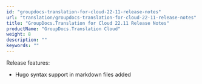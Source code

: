 ```yaml
---
id: "groupdocs-translation-for-cloud-22-11-release-notes"
url: "translation/groupdocs-translation-for-cloud-22-11-release-notes"
title: "GroupDocs.Translation for Cloud 22.11 Release Notes"
productName: "GroupDocs.Translation Cloud"
weight: 8
description: ""
keywords: ""
---
```


Release features:

* Hugo syntax support in markdown files added

